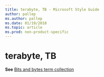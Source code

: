 ```yaml
---
title: terabyte, TB - Microsoft Style Guide
author: pallep
ms.author: pallep
ms.date: 01/19/2018
ms.topic: article
ms.prod: non-product-specific
---
```


# terabyte, TB

**See** [Bits and bytes term collection](~/a-z-word-list-term-collections/term-collections/bits-bytes-terms.md)
